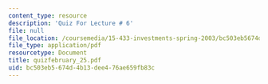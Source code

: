 ```yaml
---
content_type: resource
description: 'Quiz For Lecture # 6'
file: null
file_location: /coursemedia/15-433-investments-spring-2003/bc503eb5674d4b13dee476ae659fb83c_quizfebruary_25.pdf
file_type: application/pdf
resourcetype: Document
title: quizfebruary_25.pdf
uid: bc503eb5-674d-4b13-dee4-76ae659fb83c
---
```

